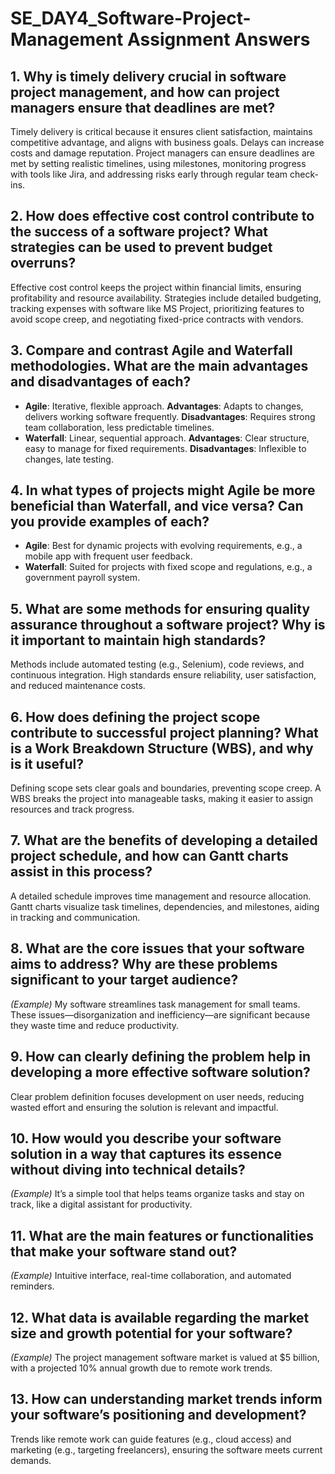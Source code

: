 # SE_DAY4_Software-Project-Management Assignment Answers

## 1. Why is timely delivery crucial in software project management, and how can project managers ensure that deadlines are met?
Timely delivery is critical because it ensures client satisfaction, maintains competitive advantage, and aligns with business goals. Delays can increase costs and damage reputation. Project managers can ensure deadlines are met by setting realistic timelines, using milestones, monitoring progress with tools like Jira, and addressing risks early through regular team check-ins.

## 2. How does effective cost control contribute to the success of a software project? What strategies can be used to prevent budget overruns?
Effective cost control keeps the project within financial limits, ensuring profitability and resource availability. Strategies include detailed budgeting, tracking expenses with software like MS Project, prioritizing features to avoid scope creep, and negotiating fixed-price contracts with vendors.

## 3. Compare and contrast Agile and Waterfall methodologies. What are the main advantages and disadvantages of each?
- **Agile**: Iterative, flexible approach. **Advantages**: Adapts to changes, delivers working software frequently. **Disadvantages**: Requires strong team collaboration, less predictable timelines.
- **Waterfall**: Linear, sequential approach. **Advantages**: Clear structure, easy to manage for fixed requirements. **Disadvantages**: Inflexible to changes, late testing.

## 4. In what types of projects might Agile be more beneficial than Waterfall, and vice versa? Can you provide examples of each?
- **Agile**: Best for dynamic projects with evolving requirements, e.g., a mobile app with frequent user feedback.
- **Waterfall**: Suited for projects with fixed scope and regulations, e.g., a government payroll system.

## 5. What are some methods for ensuring quality assurance throughout a software project? Why is it important to maintain high standards?
Methods include automated testing (e.g., Selenium), code reviews, and continuous integration. High standards ensure reliability, user satisfaction, and reduced maintenance costs.

## 6. How does defining the project scope contribute to successful project planning? What is a Work Breakdown Structure (WBS), and why is it useful?
Defining scope sets clear goals and boundaries, preventing scope creep. A WBS breaks the project into manageable tasks, making it easier to assign resources and track progress.

## 7. What are the benefits of developing a detailed project schedule, and how can Gantt charts assist in this process?
A detailed schedule improves time management and resource allocation. Gantt charts visualize task timelines, dependencies, and milestones, aiding in tracking and communication.

## 8. What are the core issues that your software aims to address? Why are these problems significant to your target audience?
*(Example)* My software streamlines task management for small teams. These issues—disorganization and inefficiency—are significant because they waste time and reduce productivity.

## 9. How can clearly defining the problem help in developing a more effective software solution?
Clear problem definition focuses development on user needs, reducing wasted effort and ensuring the solution is relevant and impactful.

## 10. How would you describe your software solution in a way that captures its essence without diving into technical details?
*(Example)* It’s a simple tool that helps teams organize tasks and stay on track, like a digital assistant for productivity.

## 11. What are the main features or functionalities that make your software stand out?
*(Example)* Intuitive interface, real-time collaboration, and automated reminders.

## 12. What data is available regarding the market size and growth potential for your software?
*(Example)* The project management software market is valued at $5 billion, with a projected 10% annual growth due to remote work trends.

## 13. How can understanding market trends inform your software’s positioning and development?
Trends like remote work can guide features (e.g., cloud access) and marketing (e.g., targeting freelancers), ensuring the software meets current demands.